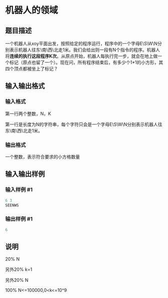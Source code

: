 # 机器人的领域

## 题目描述

一个机器人从xoy平面出发，按照给定的程序运行，程序中的一个字母E\S\W\N分别表示机器人往东\南\西\北走1米。我们会给出则一段有N个指令的程序。机器人将**连续的执行这段程序K次**。从原点开始，机器人每执行完一步，就会在地上做一个标记（原点也留了一个）。现在问，所有程序结束后，有多少个1\*1的小方形，其四个顶点都被坐上了标记？

## 输入输出格式

### 输入格式

第一行两个整数，N，K

第一行是长度为N的字符串，每个字符只会是一个字母E\S\W\N分别表示机器人往东\南\西\北走1米。

### 输出格式

一个整数，表示符合要求的小方格数量

## 输入输出样例

### 输入样例 #1

```cpp
6 3
SEENWS

```
### 输出样例 #1

```cpp
6
```


## 说明

20% N

另外20% k=1

另外20% N

100% N<=100000,0<k<=10^9 

